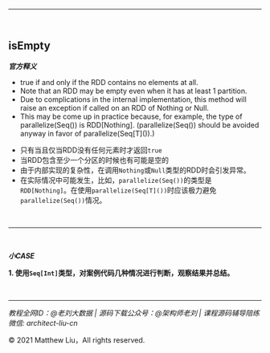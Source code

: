 

---

<br>

## isEmpty

**_官方释义_**

- true if and only if the RDD contains no elements at all. 
- Note that an RDD may be empty even when it has at least 1 partition. 
- Due to complications in the internal implementation, this method will raise an exception if called on an RDD of Nothing or Null. 
- This may be come up in practice because, for example, the type of parallelize(Seq()) is RDD[Nothing]. (parallelize(Seq()) should be avoided anyway in favor of parallelize(Seq\[T\]()).)

<div class="hint">

- 只有当且仅当RDD没有任何元素时才返回`true`
- 当RDD包含至少一个分区的时候也有可能是空的
- 由于内部实现的复杂性，在调用`Nothing`或`Null`类型的RDD时会引发异常。
- 在实际情况中可能发生，比如，`parallelize(Seq())`的类型是`RDD[Nothing]`。在使用`parallelize(Seq[T]())`时应该极力避免`parallelize(Seq())`情况。

</div>

<br>

---

<br>

**_小CASE_**

**1. 使用`Seq[Int]`类型，对案例代码几种情况进行判断，观察结果并总结。**

<br>

---

_教程全网ID：@老刘大数据 | 源码下载公众号：@架构师老刘 | 课程源码辅导陪练微信: architect-liu-cn_

© 2021 Matthew Liu，All rights reserved. 
